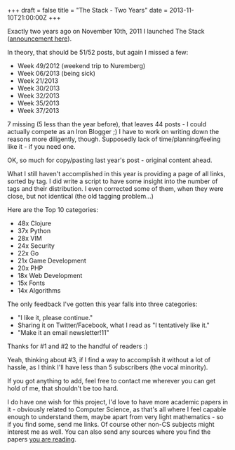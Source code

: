 +++
draft = false
title = "The Stack - Two Years"
date = 2013-11-10T21:00:00Z
+++



Exactly two years ago on November 10th, 2011 I launched The Stack
 ([announcement here](/blog/2011/pushing-to-the-stack/)).

In theory, that should be 51/52 posts, but again I missed a few:

  * Week 49/2012 (weekend trip to Nuremberg)
  * Week 06/2013 (being sick)
  * Week 21/2013
  * Week 30/2013
  * Week 32/2013
  * Week 35/2013
  * Week 37/2013

7 missing (5 less than the year before), that leaves 44 posts - I could
 actually compete as an Iron Blogger ;) I have to work on writing down the
 reasons more diligently, though. Supposedly lack of time/planning/feeling
 like it - if you need one.

OK, so much for copy/pasting last year's post - original content ahead.

What I still haven't accomplished in this year is providing a page of all
 links, sorted by tag. I did write a script to have some insight into the
 number of tags and their distribution. I even corrected some of them, when
 they were close, but not identical (the old tagging problem...)

Here are the Top 10 categories:

  * 48x Clojure
  * 37x Python
  * 28x VIM
  * 24x Security
  * 22x Go
  * 21x Game Development
  * 20x PHP
  * 18x Web Development
  * 15x Fonts
  * 14x Algorithms


The only feedback I've gotten this year falls into three categories:

  * "I like it, please continue."
  * Sharing it on Twitter/Facebook, what I read as "I tentatively like it."
  * "Make it an email newsletter!11"

Thanks for #1 and #2 to the handful of readers :)

Yeah, thinking about #3, if I find a way to accomplish it without a lot of
 hassle, as I think I'll have less than 5 subscribers (the vocal minority).

If you got anything to add, feel free to contact me wherever you can get hold
 of me, that shouldn't be too hard.

I do have one wish for this project, I'd love to have more academic papers in
 it - obviously related to Computer Science, as that's all where I feel
 capable enough to understand them, maybe apart from very light mathematics -
 so if you find some, send me links. Of course other non-CS subjects might
 interest me as well. You can also send any sources where you find the papers
 [you are reading](https://news.ycombinator.com/item?id=6663174).